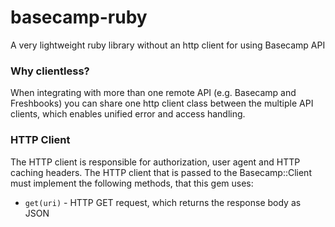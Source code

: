 basecamp-ruby
========

A very lightweight ruby library without an http client for using Basecamp API

### Why clientless?

When integrating with more than one remote API (e.g. Basecamp and Freshbooks) you
can share one http client class between the multiple API clients, which enables
unified error and access handling.

### HTTP Client

The HTTP client is responsible for authorization, user agent and HTTP caching headers.
The HTTP client that is passed to the Basecamp::Client must implement the following methods, that this gem uses:
  * ```get(uri)``` - HTTP GET request, which returns the response body as JSON